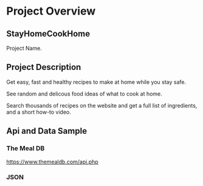 # Project Overview

## StayHomeCookHome
Project Name.

## Project Description

Get easy, fast and healthy recipes to make at home while you stay safe. 

See random and delicous food ideas of what to cook at home.

Search thousands of recipes on the website and get a full list of ingredients, and a short how-to video.

## Api and Data Sample

### The Meal DB

https://www.themealdb.com/api.php

### JSON

